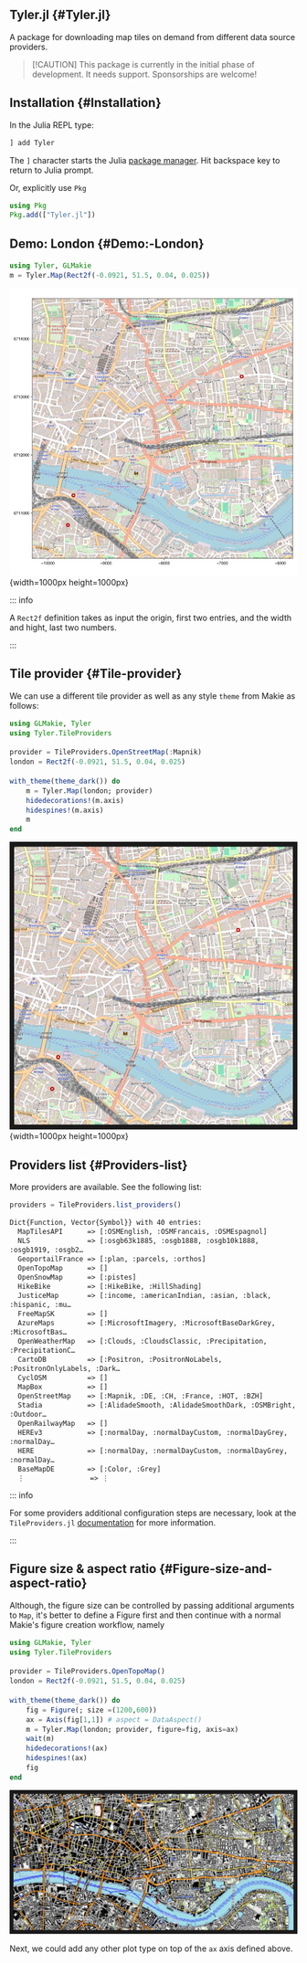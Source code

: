 
## Tyler.jl {#Tyler.jl}

A package for downloading map tiles on demand from different data source providers.
> 
> [!CAUTION] This package is currently in the initial phase of development. It needs support. Sponsorships are welcome!
> 


## Installation {#Installation}

In the Julia REPL type:

```julia
] add Tyler
```


The `]` character starts the Julia [package manager](https://docs.julialang.org/en/v1/stdlib/Pkg/). Hit backspace key to return to Julia prompt.

Or, explicitly use `Pkg`

```julia
using Pkg
Pkg.add(["Tyler.jl"])
```


## Demo: London {#Demo:-London}

```julia
using Tyler, GLMakie
m = Tyler.Map(Rect2f(-0.0921, 51.5, 0.04, 0.025))
```

![](tagpdkm.png){width=1000px height=1000px}

::: info

A `Rect2f` definition takes as input the origin, first two entries, and the width and hight, last two numbers.

:::

## Tile provider {#Tile-provider}

We can use a different tile provider as well as any style `theme` from Makie as follows:

```julia
using GLMakie, Tyler
using Tyler.TileProviders

provider = TileProviders.OpenStreetMap(:Mapnik)
london = Rect2f(-0.0921, 51.5, 0.04, 0.025)

with_theme(theme_dark()) do
    m = Tyler.Map(london; provider)
    hidedecorations!(m.axis)
    hidespines!(m.axis)
    m
end
```

![](tojywxa.png){width=1000px height=1000px}

## Providers list {#Providers-list}

More providers are available. See the following list:

```julia
providers = TileProviders.list_providers()
```


```ansi
Dict{Function, Vector{Symbol}} with 40 entries:
  MapTilesAPI      => [:OSMEnglish, :OSMFrancais, :OSMEspagnol]
  NLS              => [:osgb63k1885, :osgb1888, :osgb10k1888, :osgb1919, :osgb2…
  GeoportailFrance => [:plan, :parcels, :orthos]
  OpenTopoMap      => []
  OpenSnowMap      => [:pistes]
  HikeBike         => [:HikeBike, :HillShading]
  JusticeMap       => [:income, :americanIndian, :asian, :black, :hispanic, :mu…
  FreeMapSK        => []
  AzureMaps        => [:MicrosoftImagery, :MicrosoftBaseDarkGrey, :MicrosoftBas…
  OpenWeatherMap   => [:Clouds, :CloudsClassic, :Precipitation, :PrecipitationC…
  CartoDB          => [:Positron, :PositronNoLabels, :PositronOnlyLabels, :Dark…
  CyclOSM          => []
  MapBox           => []
  OpenStreetMap    => [:Mapnik, :DE, :CH, :France, :HOT, :BZH]
  Stadia           => [:AlidadeSmooth, :AlidadeSmoothDark, :OSMBright, :Outdoor…
  OpenRailwayMap   => []
  HEREv3           => [:normalDay, :normalDayCustom, :normalDayGrey, :normalDay…
  HERE             => [:normalDay, :normalDayCustom, :normalDayGrey, :normalDay…
  BaseMapDE        => [:Color, :Grey]
  ⋮                => ⋮
```


::: info

For some providers additional configuration steps are necessary, look at the `TileProviders.jl` [documentation](https://juliageo.org/TileProviders.jl/dev/) for more information.

:::

## Figure size &amp; aspect ratio {#Figure-size-and-aspect-ratio}

Although, the figure size can be controlled by passing additional arguments to `Map`, it&#39;s better to define a Figure first and then continue with a normal Makie&#39;s figure creation workflow, namely

```julia
using GLMakie, Tyler
using Tyler.TileProviders

provider = TileProviders.OpenTopoMap()
london = Rect2f(-0.0921, 51.5, 0.04, 0.025)

with_theme(theme_dark()) do
    fig = Figure(; size =(1200,600))
    ax = Axis(fig[1,1]) # aspect = DataAspect()
    m = Tyler.Map(london; provider, figure=fig, axis=ax)
    wait(m)
    hidedecorations!(ax)
    hidespines!(ax)
    fig
end
```

![](eaddgjx.jpeg)

Next, we could add any other plot type on top of the `ax` axis defined above.
